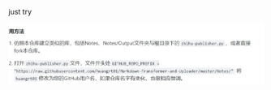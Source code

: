 just try

![SharedScreenshot](https://raw.githubusercontent.com/RamezesDong/Markdown-Transformer-and-Uploader/master/Notes/try/SharedScreenshot.jpg)

